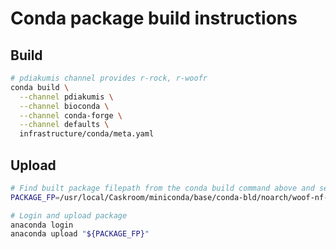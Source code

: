# Conda package build instructions
## Build
```bash
# pdiakumis channel provides r-rock, r-woofr
conda build \
  --channel pdiakumis \
  --channel bioconda \
  --channel conda-forge \
  --channel defaults \
  infrastructure/conda/meta.yaml
```

## Upload
```bash
# Find built package filepath from the conda build command above and set
PACKAGE_FP=/usr/local/Caskroom/miniconda/base/conda-bld/noarch/woof-nf-0.2.3-py_0.tar.bz2

# Login and upload package
anaconda login
anaconda upload "${PACKAGE_FP}"
```
